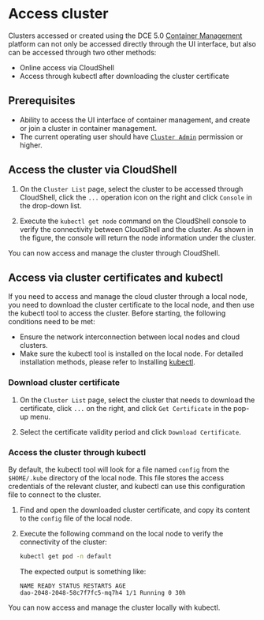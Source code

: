 # Access cluster

Clusters accessed or created using the DCE 5.0 [Container Management](../../03ProductBrief/WhatisKPanda.md) platform can not only be accessed directly through the UI interface, but also can be accessed through two other methods:

- Online access via CloudShell
- Access through kubectl after downloading the cluster certificate

## Prerequisites

- Ability to access the UI interface of container management, and create or join a cluster in container management.
- The current operating user should have [`Cluster Admin`](../Permissions/PermissionBrief.md) permission or higher.

## Access the cluster via CloudShell

1. On the `Cluster List` page, select the cluster to be accessed through CloudShell, click the `...` operation icon on the right and click `Console` in the drop-down list.

    

2. Execute the `kubectl get node` command on the CloudShell console to verify the connectivity between CloudShell and the cluster. As shown in the figure, the console will return the node information under the cluster.

    

You can now access and manage the cluster through CloudShell.

## Access via cluster certificates and kubectl

If you need to access and manage the cloud cluster through a local node, you need to download the cluster certificate to the local node, and then use the kubectl tool to access the cluster.
Before starting, the following conditions need to be met:

- Ensure the network interconnection between local nodes and cloud clusters.
- Make sure the kubectl tool is installed on the local node. For detailed installation methods, please refer to Installing [kubectl](https://kubernetes.io/docs/tasks/tools/).

### Download cluster certificate

1. On the `Cluster List` page, select the cluster that needs to download the certificate, click `...` on the right, and click `Get Certificate` in the pop-up menu.

    

2. Select the certificate validity period and click `Download Certificate`.

    

### Access the cluster through kubectl

By default, the kubectl tool will look for a file named `config` from the `$HOME/.kube` directory of the local node.
This file stores the access credentials of the relevant cluster, and kubectl can use this configuration file to connect to the cluster.

1. Find and open the downloaded cluster certificate, and copy its content to the `config` file of the local node.

2. Execute the following command on the local node to verify the connectivity of the cluster:

    ```sh
    kubectl get pod -n default
    ```

    The expected output is something like:

    ```none
    NAME READY STATUS RESTARTS AGE
    dao-2048-2048-58c7f7fc5-mq7h4 1/1 Running 0 30h
    ```

You can now access and manage the cluster locally with kubectl.
